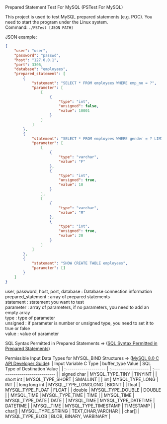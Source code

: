Prepared Statement Test For MySQL (PSTest For MySQL)  

This project is used to test MySQL prepared statements (e.g. POC).
You need to start the program under the Linux system.  
Command: `./PSTest [JSON PATH] `

JSON example:
```json
{
    "user": "user",
    "password": "passwd",
    "host": "127.0.0.1",
    "port": 3306,
    "database": "employees",
    "prepared_statement": [
        {
            "statement": "SELECT * FROM employees WHERE emp_no = ?",
            "parameter": [
                [
                    {
                        "type": "int",
                        "unsigned": false,
                        "value": 10001
                    }
                ]
            ]
        },
        {
            "statement": "SELECT * FROM employees WHERE gender = ? LIMIT ?",
            "parameter": [
                [
                    {
                        "type": "varchar",
                        "value": "F"
                    },
                    {
                        "type": "int",
                        "unsigned": true,
                        "value": 10
                    }
                ],
                [
                    {
                        "type": "varchar",
                        "value": "M"
                    },
                    {
                        "type": "int",
                        "unsigned": true,
                        "value": 20
                    }
                ]
            ]
        },
        {
            "statement": "SHOW CREATE TABLE employees",
            "parameter": []
        }
    ]
}
```
user, password, host, port, database : Database connection information  
prepared_statement : array of prepared statements  
statement : statement you want to test  
parameter : array of parameters, if no parameters, you need to add an empty array  
type : type of parameter  
unsigned : if parameter is number or unsigned type, you need to set it to true or false  
value : value of parameter  
  
SQL Syntax Permitted in Prepared Statements ⇒ ([SQL Syntax Permitted in Prepared Statements](https://dev.mysql.com/doc/refman/8.0/en/sql-prepared-statements.html))

Permissible Input Data Types for MYSQL_BIND Structures ⇒ ([MySQL 8.0 C API Developer Guide](https://dev.mysql.com/doc/refman/8.0/en/)):
| Input Variable C Type | buffer_type Value    | SQL Type of Destination Value |
| :-------------------- | :------------------- | :---------------------------- |
| signed char           | MYSQL_TYPE_TINY      | TINYINT                       |
| short int             | MYSQL_TYPE_SHORT     | SMALLINT                      |
| int                   | MYSQL_TYPE_LONG      | INT                           |
| long long int         | MYSQL_TYPE_LONGLONG  | BIGINT                        |
| float                 | MYSQL_TYPE_FLOAT     | FLOAT                         |
| double                | MYSQL_TYPE_DOUBLE    | DOUBLE                        |
| MYSQL_TIME            | MYSQL_TYPE_TIME      | TIME                          |
| MYSQL_TIME            | MYSQL_TYPE_DATE      | DATE                          |
| MYSQL_TIME            | MYSQL_TYPE_DATETIME  | DATETIME                      |
| MYSQL_TIME            | MYSQL_TYPE_TIMESTAMP | TIMESTAMP                     |
| char[]                | MYSQL_TYPE_STRING    | TEXT,CHAR,VARCHAR             |
| char[]                | MYSQL_TYPE_BLOB      | BLOB, BINARY, VARBINARY       |

